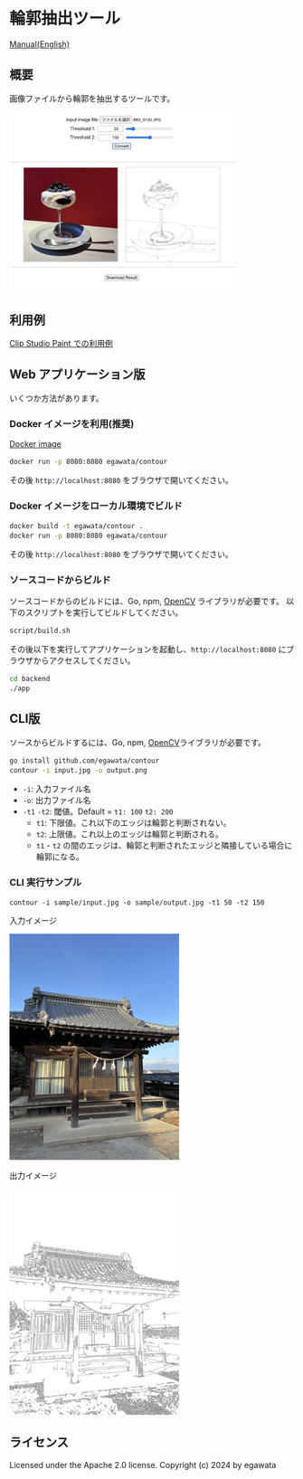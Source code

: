 # 輪郭抽出ツール

[Manual(English)](./README.md)

## 概要

画像ファイルから輪郭を抽出するツールです。 

<img src="sample/webapp.png" width="400">

## 利用例

[Clip Studio Paint での利用例](./docs/clipstudio_howto.md)

## Web アプリケーション版

いくつか方法があります。

### Docker イメージを利用(推奨)

[Docker image](https://hub.docker.com/r/egawata/contour/tags)

~~~sh
docker run -p 8080:8080 egawata/contour
~~~

その後 `http://localhost:8080` をブラウザで開いてください。

### Docker イメージをローカル環境でビルド

~~~sh
docker build -t egawata/contour .
docker run -p 8080:8080 egawata/contour
~~~

その後 `http://localhost:8080` をブラウザで開いてください。

### ソースコードからビルド

ソースコードからのビルドには、Go, npm, [OpenCV](https://opencv.org/) ライブラリが必要です。
以下のスクリプトを実行してビルドしてください。

~~~sh
script/build.sh
~~~

その後以下を実行してアプリケーションを起動し、`http://localhost:8080` にブラウザからアクセスしてください。

~~~sh
cd backend
./app
~~~

## CLI版

ソースからビルドするには、Go, npm, [OpenCV](https://opencv.org/)ライブラリが必要です。

~~~sh
go install github.com/egawata/contour
contour -i input.jpg -o output.png
~~~

- `-i`: 入力ファイル名
- `-o`: 出力ファイル名
- `-t1` `-t2`: 閾値。Default = `t1: 100` `t2: 200`
    - `t1`: 下限値。これ以下のエッジは輪郭と判断されない。
    - `t2`: 上限値。これ以上のエッジは輪郭と判断される。
    - `t1` - `t2` の間のエッジは、輪郭と判断されたエッジと隣接している場合に輪郭になる。 

### CLI 実行サンプル

~~~
contour -i sample/input.jpg -o sample/output.jpg -t1 50 -t2 150
~~~

入力イメージ

<img src="sample/input.jpg" width="300" />

出力イメージ

<img src="sample/output.jpg" width="300" />

## ライセンス

Licensed under the Apache 2.0 license. Copyright (c) 2024 by egawata
